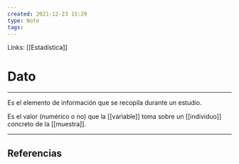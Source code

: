 ```yaml
---
created: 2021-12-23 15:29
type: Note
tags:
---
```


Links: [[Estadística]]

# Dato
---

Es el elemento de información que se recopila durante un estudio.

Es el valor (numérico o no) que la [[variable]] toma sobre un [[individuo]] concreto de la [[muestra]].

---

## Referencias